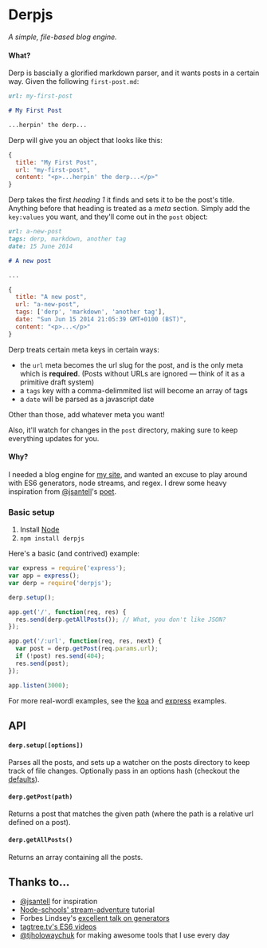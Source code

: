 # Derpjs

*A simple, file-based blog engine.*

#### What?
Derp is bascially a glorified markdown parser, and it wants posts in a certain way. Given the following `first-post.md`:

```markdown
url: my-first-post

# My First Post

...herpin' the derp...
```
Derp will give you an object that looks like this:
```javascript
{
  title: "My First Post",
  url: "my-first-post",
  content: "<p>...herpin' the derp...</p>"
}
```

Derp takes the first *heading 1* it finds and sets it to be the post's title. Anything before that heading is treated as a *meta* section. Simply add the `key:values` you want, and they'll come out in the `post` object:

```markdown
url: a-new-post
tags: derp, markdown, another tag
date: 15 June 2014

# A new post

...
```
```javascript
{
  title: "A new post",
  url: "a-new-post",
  tags: ['derp', 'markdown', 'another tag'],
  date: "Sun Jun 15 2014 21:05:39 GMT+0100 (BST)",
  content: "<p>...</p>"
}
```

Derp treats certain meta keys in certain ways:
- the `url` meta becomes the url slug for the post, and is the only meta which is **required**. (Posts without URLs are ignored — think of it as a primitive draft system)
- a `tags` key with a comma-delimmited list will become an array of tags
- a `date` will be parsed as a javascript date

Other than those, add whatever meta you want!

Also, it'll watch for changes in the `post` directory, making sure to keep everything updates for you.

#### Why?
I needed a blog engine for [my site](http://iestynwilliams.net), and wanted an excuse to play around with ES6 generators, node streams, and regex. I drew some heavy inspiration from [@jsantell](http://twitter.com/jsantell)'s [poet](http://jsantell.github.io/poet/).

### Basic setup

1. Install [Node](http://nodejs.com)
2. `npm install derpjs`

Here's a basic (and contrived) example:
```javascript
var express = require('express');
var app = express();
var derp = require('derpjs');

derp.setup();

app.get('/', function(req, res) {
  res.send(derp.getAllPosts()); // What, you don't like JSON?
});

app.get('/:url', function(req, res, next) {
  var post = derp.getPost(req.params.url);
  if (!post) res.send(404);
  res.send(post);
});

app.listen(3000);
```

For more real-wordl examples, see the [koa](https://github.com/iest/derp/blob/master/examples/koa.js) and [express](https://github.com/iest/derp/blob/master/examples/express.js) examples.


## API

#### `derp.setup([options])`
Parses all the posts, and sets up a watcher on the posts directory to keep track of file changes. Optionally pass in an options hash (checkout the [defaults](https://github.com/iest/derp/blob/master/lib/derp/defaults.js)).

#### `derp.getPost(path)`
Returns a post that matches the given path (where the path is a relative url defined on a post).

#### `derp.getAllPosts()`
Returns an array containing all the posts.


## Thanks to...
- [@jsantell](http://twitter.com/jsantell) for inspiration
- [Node-schools' stream-adventure](http://nodeschool.io/#stream-adventure) tutorial
- Forbes Lindsey's [excellent talk on generators](https://www.youtube.com/watch?v=qbKWsbJ76-s)
- [tagtree.tv's ES6 videos](http://tagtree.tv)
- [@tjholowaychuk](https://twitter.com/tjholowaychuk) for making awesome tools that I use every day